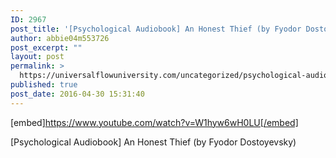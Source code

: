 ```yaml
---
ID: 2967
post_title: '[Psychological Audiobook] An Honest Thief (by Fyodor Dostoyevsky)'
author: abbie04m553726
post_excerpt: ""
layout: post
permalink: >
  https://universalflowuniversity.com/uncategorized/psychological-audiobook-an-honest-thief-by-fyodor-dostoyevsky/
published: true
post_date: 2016-04-30 15:31:40
---
```

[embed]https://www.youtube.com/watch?v=W1hyw6wH0LU[/embed]<br>
<p>[Psychological Audiobook] An Honest Thief (by Fyodor Dostoyevsky)</p>